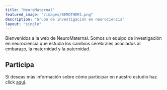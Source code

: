 ```yaml
---
title: "NeuroMaternal"
featured_image: "/images/BEMOTHER1.png"
description: "Grupo de investigación en neurociencia"
layout: "single"
---
```

Bienvenidos a la web de NeuroMaternal. Somos un equipo de investigación en neurociencia que estudia los cambios cerebrales asociados al embarazo, la maternidad y la paternidad.

## Participa
Si deseas más información sobre cómo participar en nuestro estudio haz click [aquí](</participa>).
